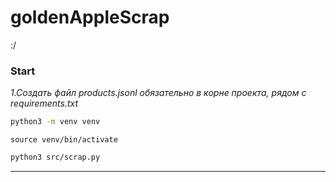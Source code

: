 # goldenAppleScrap
:/

### Start 

 *1.Cоздать файл products.jsonl обязательно в корне проекта, рядом c requirements.txt*

```bash
python3 -m venv venv
```

```
source venv/bin/activate
```

```bash
python3 src/scrap.py
```
---
